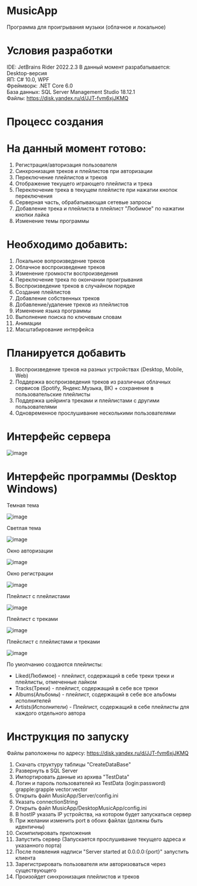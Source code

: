 # MusicApp
Программа для проигрывания музыки (облачное и локальное)  

# Условия разработки
IDE: JetBrains Rider 2022.2.3 
В данный момент разрабатывается: Desktop-версия  
ЯП: С# 10.0, WPF  
Фреймворк: .NET Core 6.0  
База данных: SQL Server Management Studio 18.12.1  
Файлы: https://disk.yandex.ru/d/JJT-fvm6xjJKMQ

# Процесс создания
# На данный момент готово:
  1) Регистрация/авторизация пользователя
  2) Синхронизация треков и плейлистов при авторизации
  3) Переключение плейлистов и треков
  4) Отображение текущего играющего плейлиста и трека
  5) Переключение трека в текущем плейлисте при нажатии кнопок переключения
  6) Серверная часть, обрабатывающая сетевые запросы
  7) Добавление трека и плейлиста в плейлист "Любимое" по нажатии кнопки лайка
  8) Изменение темы программы

# Необходимо добавить:
  1) Локальное вопроизведение треков
  2) Облачное воспроизведение треков
  3) Изменение громкости воспроизведения
  4) Переключение трека по окончании проигрывания
  5) Воспроизведение треков в случайном порядке
  6) Создание плейлистов
  7) Добавление собственных треков
  8) Добавление/удаление треков из плейлистов
  9) Изменение языка программы
  10) Выполнение поиска по ключевым словам
  11) Анимации
  12) Масштабирование интерфейса

# Планируется добавить
1) Воспроизведение треков на разных устройствах (Desktop, Mobile, Web)
2) Поддержка воспроизведения треков из различных облачных сервисов (Spotify, Яндекс.Музыка, ВК) + сохранение в пользовательские плейлисты
3) Поддержка шейринга треками и плейлистами с другими пользователями
4) Одновременное прослушивание несколькими пользователями

# Интерфейс сервера

![image](https://user-images.githubusercontent.com/97295498/200616382-a7473412-d63f-4c3e-a489-6df18fd6f7c5.png)

# Интерфейс программы (Desktop Windows)
Темная тема

![image](https://user-images.githubusercontent.com/97295498/200902745-7175483d-cfb2-4867-80be-e8b9af8d0bb4.png)

Светлая тема

![image](https://user-images.githubusercontent.com/97295498/200902655-01dfe4b8-67af-4255-8860-f99b30a5aef7.png)


Окно авторизации

![image](https://user-images.githubusercontent.com/97295498/200617378-4393a476-c946-456f-ae7f-7995ac1b0a4f.png)

Окно регистрации

![image](https://user-images.githubusercontent.com/97295498/200617452-1e88438a-47d0-4cfb-819b-c6f46764d40e.png)

Плейлист с плейлистами

![image](https://user-images.githubusercontent.com/97295498/200616988-7c9764ec-9005-4bd5-a742-6f28d80b126e.png)

Плейлист с треками

![image](https://user-images.githubusercontent.com/97295498/200617056-6f25c1c6-71e4-41bc-90e5-49698c116275.png)

Плейслист с плейлистами и треками

![image](https://user-images.githubusercontent.com/97295498/200617157-22cd6475-3b8b-429f-810a-4a75d964eb31.png)

По умолчанию создаются плейлисты:  
- Liked(Любимое) - плейлист, содержащий в себе треки треки и плейлисты, отмеченные лайком  
- Tracks(Треки) - плейлист, содержащий в себе все треки  
- Albums(Альбомы) - плейлист, содержащий в себе все альбомы исполнителей  
- Artists(Исполнители) - Плейлист, содержащий в себе плейлисты для каждого отдельного автора

# Инструкция по запуску
Файлы раположены по адресу: https://disk.yandex.ru/d/JJT-fvm6xjJKMQ
1) Скачать структуру таблицы "CreateDataBase"
2) Развернуть в SQL Server
3) Импортировать данные из архива "TestData"
4) Логин и пароль пользователей из TestData (login:password)
grapple:grapple
vector:vector
6) Открыть файл MusicApp/Server/config.ini 
7) Указать connectionString
8) Открыть файл MusicApp/DesktopMusicApp/config.ini 
9) В hostIP указать IP устройства, на котором будет запускаться сервер
10) При желании изменить port в обоих файлах (должны быть идентичны)
11) Скомпилировать приложения
12) Запустить сервер (Запускается прослушивание текущего адреса и указанного порта)
13) После появления надписи "Server started at 0.0.0.0:{port}" запустить клиента
14) Зарегистрировать пользователя или авторизоваться через существующего
15) Произойдет синхронизация плейлистов и треков
